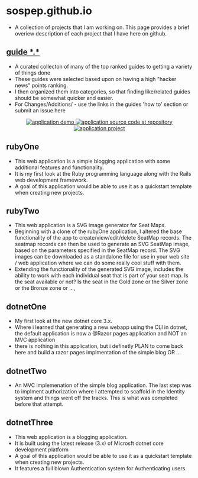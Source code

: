 # sospep.github.io
- A collection of projects that I am working on. This page provides a brief overiew description of each project that I have here on github. 

## [guide \*.\*](https://sospep.github.io/guide/)
- A curated collecton of many of the top ranked guides to getting a variety of things done
- These guides were selected based upon on having a high "hacker news" points ranking.
- I then organized them into categories, so that finding like/related guides should be somewhat quicker and easier.
- For Changes/Additions/ - use the links in the guides 'how to' section or submit an issue here

<p align="center">
  <a href="https://sospep.github.io/guide">
    <img src="https://img.shields.io/badge/Demo---v--013-blue" alt="application demo">
  </a>
  <a href="https://github.com/sospep/guide">
    <img src="https://img.shields.io/badge/source-github-lightgrey.svg?longCache=true" alt="application source code at repository">
  </a>
  <a href="http://sospep.org/">
    <img src="https://img.shields.io/badge/Project-status-blueviolet.svg?longCache=true" alt="application project">
  </a>
</p>
                                         
## rubyOne 
- This web application is a simple blogging application with some additional features and functionality. 
- It is my first look at the Ruby programming language along with the Rails web development framework. 
- A goal of this application would be able to use it as a quickstart template when creating new projects. 

## rubyTwo 
- This web application is a SVG image generator for Seat Maps. 
- Beginning with a clone of the rubyOne application, I altered the base functionality of the app to create/view/edit/delete SeatMap records. The seatmap records can then be used to generate an SVG SeatMap image, based on the parameters specified in the SeatMap record. The SVG images can be downloaded as a standalone file for use in your web site / web application where we can do some really cool stuff with them.
- Extending the functionality of the generated SVG image, includes the ability to work with each individual seat that is part of your seat map. Is the seat available or not? Is the seat in the Gold zone or the Silver zone or the Bronze zone or ...,  

## dotnetOne 
- My first look at the new dotnet core 3.x.
- Where i learned that generating a new webapp using the CLI in dotnet, the default application is now a @Razor pages application and NOT an MVC application 
- there is nothing in this application, but i definetly PLAN to come back here and build a razor pages implmentation of the simple blog OR ...

## dotnetTwo
- An MVC implemenation of the simple blog application. The last step was to implment authorization where I attempted to scaffold in the Identity system and things went off the tracks. This is what was completed before that attempt. 

## dotnetThree
- This web application is a blogging application.
- It is built using the latest release (3.x) of Microsft dotnet core development platform
- A goal of this application would be able to use it as a quickstart template when creating new projects.
- It features a full blown Authentication system for Authenticating users. 
